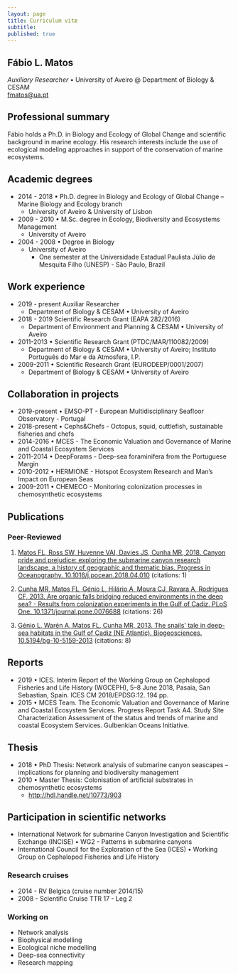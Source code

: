 ```yaml
---
layout: page
title: Curriculum vitæ
subtitle: 
published: true
---
```

## **Fábio L. Matos**  
_Auxiliary Researcher_ • University of Aveiro @ Department of Biology & CESAM  
fmatos@ua.pt

## **Professional summary**
Fábio holds a Ph.D. in Biology and Ecology of Global Change and scientific background in marine ecology. His research interests include the use of ecological modeling approaches in support of the conservation of marine ecosystems.

## **Academic degrees**
 * 2014 - 2018	• Ph.D. degree in Biology and Ecology of Global Change – Marine Biology and Ecology branch
   + University of Aveiro & University of Lisbon
 * 2009 - 2010	• M.Sc. degree in Ecology, Biodiversity and Ecosystems Management
   + University of Aveiro 
 * 2004 - 2008	• Degree in Biology
   + University of Aveiro
     - One semester at the Universidade Estadual Paulista Júlio de Mesquita Filho (UNESP) - São Paulo, Brazil

## **Work experience**
 * 2019 - present Auxiliar Researcher
   + Department of Biology & CESAM • University of Aveiro
 * 2018 - 2019 Scientific Research Grant (EAPA 282/2016) 
   + Department of Environment and Planning & CESAM • University of Aveiro
 * 2011-2013 • Scientific Research Grant (PTDC/MAR/110082/2009)
   + Department of Biology & CESAM • University of Aveiro; Instituto Português do Mar e da Atmosfera, I.P.
 * 2009-2011 • Scientific Research Grant (EURODEEP/0001/2007) 
   + Department of Biology & CESAM • University of Aveiro
   
## **Collaboration in projects**
  + 2019-present • EMSO-PT - European Multidisciplinary Seafloor Observatory - Portugal
  + 2018-present • Cephs&Chefs - Octopus, squid, cuttlefish, sustainable fisheries and chefs
  + 2014-2016	• MCES - The Economic Valuation and Governance of Marine and Coastal Ecosystem Services
  + 2011-2014	• DeepForams - Deep-sea foraminifera from the Portuguese Margin
  + 2010-2012 • HERMIONE - Hotspot Ecosystem Research and Man’s Impact on European Seas 
  + 2009-2011 • CHEMECO - Monitoring colonization processes in chemosynthetic ecosystems

## **Publications**
### Peer-Reviewed
1.	[Matos FL, Ross SW, Huvenne VAI, Davies JS, Cunha MR, 2018. Canyon pride and prejudice: exploring the submarine canyon research landscape, a history of geographic and thematic bias. Progress in Oceanography. 10.1016/j.pocean.2018.04.010](https://www.sciencedirect.com/science/article/pii/S0079661117302744) (citations: 1)
   
2. [Cunha MR, Matos FL, Génio L, Hilário A, Moura CJ, Ravara A, Rodrigues CF, 2013. Are organic falls bridging reduced environments in the deep sea? - Results from colonization experiments in the Gulf of Cadiz. PLoS One. 10.1371/journal.pone.0076688](http://dx.doi.org/10.1371/journal.pone.0076688) (citations: 26)
   
3. [Génio L, Warén A, Matos FL, Cunha MR, 2013. The snails' tale in deep-sea habitats in the Gulf of Cadiz (NE Atlantic). Biogeosciences. 10.5194/bg-10-5159-2013](http://dx.doi.org/10.5194/bg-10-5159-2013) (citations: 8)
   
## **Reports**
 * 2019 • ICES. Interim Report of the Working Group on Cephalopod Fisheries and Life History (WGCEPH), 5–8 June 2018, Pasaia, San Sebastian, Spain. ICES CM 2018/EPDSG:12. 194 pp.
 * 2015 • MCES Team. The Economic Valuation and Governance of Marine and Coastal Ecosystem Services. Progress Report Task A4. Study Site Characterization Assessment of the status and trends of marine and coastal Ecosystem Services. Gulbenkian Oceans Initiative.

## **Thesis**
 * 2018 • PhD Thesis: Network analysis of submarine canyon seascapes – implications for planning and biodiversity management 
 * 2010 • Master Thesis: Colonisation of artificial substrates in chemosynthetic ecosystems
    + http://hdl.handle.net/10773/903

## **Participation in scientific networks**
 * International Network for submarine Canyon Investigation and Scientific Exchange (INCISE) • WG2 - Patterns in submarine canyons
 * International Council for the Exploration of the Sea (ICES) • Working Group on Cephalopod Fisheries and Life History


### **Research cruises**  
  * 2014 - RV Belgica (cruise number 2014/15)  
  * 2008 - Scientific Cruise TTR 17 - Leg 2

### **Working on**  
 * Network analysis
 * Biophysical modelling
 * Ecological niche modelling
 * Deep-sea connectivity
 * Research mapping  
